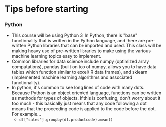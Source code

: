 # Tips before starting

### Python
* This course will be using Python 3. In Python, there is "base" functionality that is written in the Python language, and there are pre-written Python libraries that can be imported and used. This class will be making heavy use of pre-written libraries to make using the various machine learning topics easy to implement.
* Common libraries for data science include numpy (optimized array computations), pandas (built on top of numpy, allows you to have data tables which function similar to excel/ R data frames), and sklearn (implemented machine learning algorithms and associated functionality).
* In python, it's common to see long lines of code with many dots. Because Python is an object oriented language, functions can be written as methods for types of objects. If this is confusing, don't worry about it too much - this basically just means that any code following a dot means that the proceeding code is applied to the code before the dot. For example...
  * `df["sales"].groupby(df.productcode).mean()`
